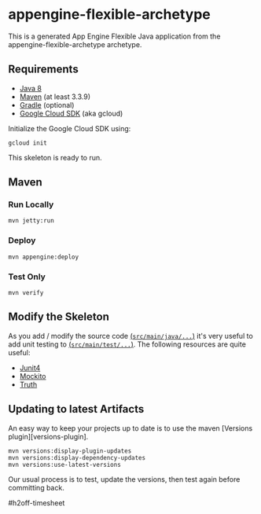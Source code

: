 appengine-flexible-archetype
============================

This is a generated App Engine Flexible Java application from the appengine-flexible-archetype archetype.

## Requirements

* [Java 8](http://www.oracle.com/technetwork/java/javase/downloads/index.html)
* [Maven](https://maven.apache.org/download.cgi) (at least 3.3.9)
* [Gradle](https://gradle.org/gradle-download/) (optional)
* [Google Cloud SDK](https://cloud.google.com/sdk/) (aka gcloud)

Initialize the Google Cloud SDK using:

    gcloud init

This skeleton is ready to run.

## Maven

### Run Locally

    mvn jetty:run

### Deploy

    mvn appengine:deploy

### Test Only

    mvn verify

## Modify the Skeleton

As you add / modify the source code [(`src/main/java/...`)](src/main/java/) it's very useful to add unit testing
to [(`src/main/test/...`)](src/main/test/).  The following resources are quite useful:

* [Junit4](http://junit.org/junit4/)
* [Mockito](http://mockito.org/)
* [Truth](http://google.github.io/truth/)

## Updating to latest Artifacts

An easy way to keep your projects up to date is to use the maven [Versions plugin][versions-plugin].

    mvn versions:display-plugin-updates
    mvn versions:display-dependency-updates
    mvn versions:use-latest-versions

Our usual process is to test, update the versions, then test again before committing back.

[plugin]: http://www.mojohaus.org/versions-maven-plugin/
#h2off-timesheet
